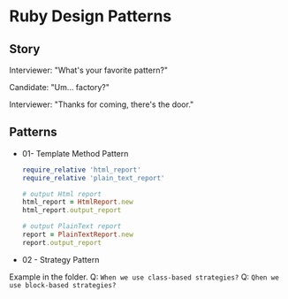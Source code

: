 # Ruby Design Patterns

## Story

Interviewer: "What's your favorite pattern?"

Candidate: "Um... factory?"

Interviewer: "Thanks for coming, there's the door."

## Patterns

- 01- Template Method Pattern

    ```ruby
    require_relative 'html_report'
    require_relative 'plain_text_report'
    
    # output Html report
    html_report = HtmlReport.new
    html_report.output_report
    
    # output PlainText report
    report = PlainTextReport.new
    report.output_report
    ```

- 02 - Strategy Pattern

Example in the folder.
Q: `When we use class-based strategies?`
Q: `Qhen we use block-based strategies?`
